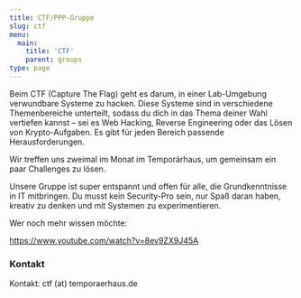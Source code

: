 ```yaml
---
title: CTF/PPP-Gruppe
slug: ctf
menu: 
  main:
    title: 'CTF'
    parent: groups
type: page
---
```


Beim CTF (Capture The Flag) geht es darum, in einer Lab-Umgebung verwundbare Systeme zu hacken. Diese Systeme sind in verschiedene Themenbereiche unterteilt, sodass du dich in das Thema deiner Wahl vertiefen kannst – sei es Web Hacking, Reverse Engineering oder das Lösen von Krypto-Aufgaben. Es gibt für jeden Bereich passende Herausforderungen.

Wir treffen uns zweimal im Monat im Temporärhaus, um gemeinsam ein paar Challenges zu lösen.

Unsere Gruppe ist super entspannt und offen für alle, die Grundkenntnisse in IT mitbringen. Du musst kein Security-Pro sein, nur Spaß daran haben, kreativ zu denken und mit Systemen zu experimentieren.

Wer noch mehr wissen möchte:

https://www.youtube.com/watch?v=8ev9ZX9J45A

### Kontakt 

Kontakt: ctf (at) temporaerhaus.de